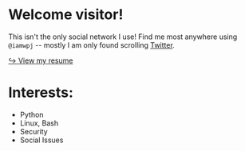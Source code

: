 # Welcome visitor!

This isn't the only social network I use! Find me most anywhere using `@iamwpj` -- mostly I am only found scrolling [Twitter](https://twitter.com/iamwpj).

[↪ View my resume](https://iamwpj.com/resume/resume.html)

# Interests:
  - Python
  - Linux, Bash
  - Security
  - Social Issues
